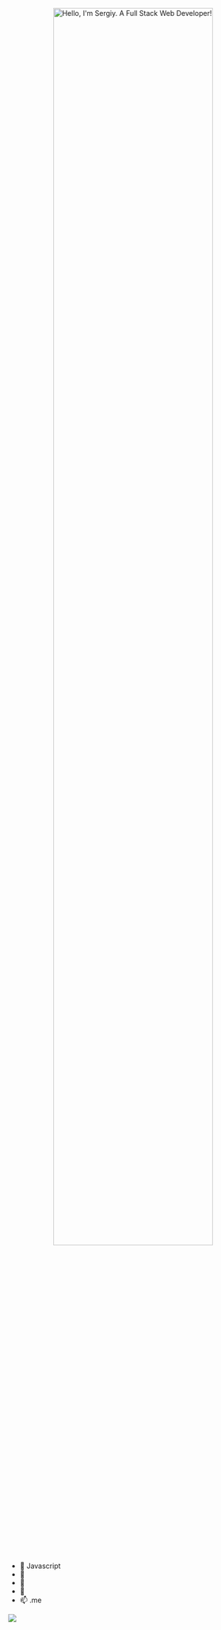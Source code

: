 <p align="center"><a href="https://github.com/silavsale?tab=repositories"><img width="80%" alt="Hello, I'm Sergiy. A Full Stack Web Developer!"  /></a></p>



- 👋 Javascript
- 👀 
- 🌱
- 💞️ 
- 📫 .me

<!---
silavsale/silavsale is a ✨ special ✨ repository because its `README.md` (this file) appears on your GitHub profile.
You can click the Preview link to take a look at your changes.
--->


<a href="https://www.buymeacoffee.com/sergiyr"><img src="https://img.buymeacoffee.com/button-api/?text=Buy me a coffee&emoji=&slug=sergiyr&button_colour=5F7FFF&font_colour=ffffff&font_family=Cookie&outline_colour=000000&coffee_colour=FFDD00" /></a>
